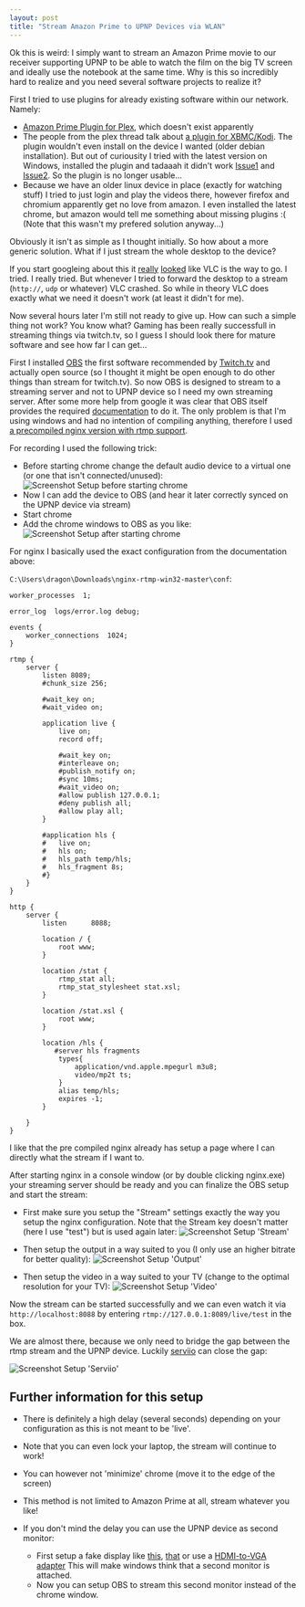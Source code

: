 ```yaml
---
layout: post
title: "Stream Amazon Prime to UPNP Devices via WLAN"
---
```


Ok this is weird: 
I simply want to stream an Amazon Prime movie to our receiver supporting UPNP to be able to watch the film on the big TV screen 
and ideally use the notebook at the same time.
Why is this so incredibly hard to realize and you need several software projects to realize it?

First I tried to use plugins for already existing software within our network. Namely:

 - [Amazon Prime Plugin for Plex](https://forums.plex.tv/discussion/136247/amazon-prime-plug-in), which doesn't exist apparently
 - The people from the plex thread talk about [a plugin for XBMC/Kodi](https://github.com/XLordKX/kodi).
   The plugin wouldn't even install on the device I wanted (older debian installation).
   But out of curiousity I tried with the latest version on Windows, installed the plugin
   and tadaaah it didn't work [Issue1](https://github.com/XLordKX/kodi/issues/33) and [Issue2](https://github.com/XLordKX/kodi/issues/35).
   So the plugin is no longer usable...
 - Because we have an older linux device in place (exactly for watching stuff) I tried to just login and play the videos there, however firefox and chromium 
   apparently get no love from amazon. I even installed the latest chrome, but amazon would tell me something about missing plugins :(
   (Note that this wasn't my prefered solution anyway...)
   
Obviously it isn't as simple as I thought initially. So how about a more generic solution.
What if I just stream the whole desktop to the device?

If you start googleing about this it [really](http://www.computerhilfen.de/hilfen-22-412113-0.html) 
[looked](https://software.grok.lsu.edu/article.aspx?articleid=14625) like VLC is the way to go.
I tried. I really tried. But whenever I tried to forward the desktop to a stream (`http://`, `udp` or whatever) VLC crashed.
So while in theory VLC does exactly what we need it doesn't work (at least it didn't for me).


Now several hours later I'm still not ready to give up. How can such a simple thing not work?
You know what? Gaming has been really successfull in streaming things via twitch.tv, 
so I guess I should look there for mature software and see how far I can get...


First I installed [OBS](https://obsproject.com/) the first software recommended by [Twitch.tv](http://help.twitch.tv/customer/portal/articles/792761-how-to-broadcast-pc-games)
and actually open source (so I thought it might be open enough to do other things than stream for twitch.tv).
So now OBS is designed to stream to a streaming server and not to UPNP device so I need my own streaming server.
After some more help from google it was clear that OBS itself provides the required [documentation](https://obsproject.com/forum/resources/how-to-set-up-your-own-private-rtmp-server-using-nginx.50/) to do it.
The only problem is that I'm using windows and had no intention of compiling anything, therefore I used [a precompiled nginx version with rtmp support](https://github.com/illuspas/nginx-rtmp-win32).

For recording I used the following trick:

 - Before starting chrome change the default audio device to a virtual one (or one that isn't connected/unused):
   ![Screenshot Setup before starting chrome](/public/images/blog/2015-12-22/pre-chrome.jpg "pre-chrome")
 - Now I can add the device to OBS (and hear it later correctly synced on the UPNP device via stream)
 - Start chrome
 - Add the chrome windows to OBS as you like:
   ![Screenshot Setup after starting chrome](/public/images/blog/2015-12-22/after-chrome.jpg "after-chrome")


For nginx I basically used the exact configuration from the documentation above:

`C:\Users\dragon\Downloads\nginx-rtmp-win32-master\conf`:

```text
worker_processes  1;

error_log  logs/error.log debug;

events {
    worker_connections  1024;
}

rtmp {
    server {
        listen 8089;
        #chunk_size 256;

        #wait_key on;
        #wait_video on;
		
        application live {
            live on;
            record off;

            #wait_key on;
            #interleave on;
            #publish_notify on;
            #sync 10ms;
            #wait_video on;
            #allow publish 127.0.0.1;
            #deny publish all;
            #allow play all;
        }
		
		#application hls {
		#	live on;
		#	hls on;  
		#	hls_path temp/hls;  
		#	hls_fragment 8s;  
		#}
    }
}

http {
    server {
        listen      8088;
		
        location / {
            root www;
        }
		
        location /stat {
            rtmp_stat all;
            rtmp_stat_stylesheet stat.xsl;
        }

        location /stat.xsl {
            root www;
        }
		
		location /hls {  
           #server hls fragments  
			types{  
				application/vnd.apple.mpegurl m3u8;  
				video/mp2t ts;  
			}  
			alias temp/hls;  
			expires -1;  
        }  

    }
}
```

I like that the pre compiled nginx already has setup a page where I can directly what the stream if I want to.

After starting nginx in a console window (or by double clicking nginx.exe) your streaming server should be ready and you can finalize the OBS setup and start the stream:

- First make sure you setup the "Stream" settings exactly the way you setup the nginx configuration.
  Note that the Stream key doesn't matter (here I use "test") but is used again later:
  ![Screenshot Setup 'Stream'](/public/images/blog/2015-12-22/setup-stream.jpg "setup-stream")

- Then setup the output in a way suited to you (I only use an higher bitrate for better quality):
  ![Screenshot Setup 'Output'](/public/images/blog/2015-12-22/setup-output.jpg "setup-output")

- Then setup the video in a way suited to your TV (change to the optimal resolution for your TV):
  ![Screenshot Setup 'Video'](/public/images/blog/2015-12-22/setup-video.jpg "setup-video")

Now the stream can be started successfully and we can even watch it via `http://localhost:8088` by entering `rtmp://127.0.0.1:8089/live/test` in the box.

We are almost there, because we only need to bridge the gap between the rtmp stream and the UPNP device. 
Luckily [serviio](http://serviio.org/download) can close the gap:

![Screenshot Setup 'Serviio'](/public/images/blog/2015-12-22/add-stream-to-serviio.jpg "add-stream-to-serviio")

## Further information for this setup

- There is definitely a high delay (several seconds) depending on your configuration as this is not meant to be 'live'.

- Note that you can even lock your laptop, the stream will continue to work!

- You can however not 'minimize' chrome (move it to the edge of the screen)

- This method is not limited to Amazon Prime at all, stream whatever you like!

- If you don't mind the delay you can use the UPNP device as second monitor:

  - First setup a fake display like [this](http://superuser.com/questions/62051/is-there-a-way-to-fake-a-dual-second-monitor),
    [that](http://superuser.com/questions/947291/can-a-fake-second-display-be-enabled-in-windows-10) or use a [HDMI-to-VGA adapter](http://www.amazon.de/s/ref=nb_sb_noss?__mk_de_DE=%C3%85M%C3%85%C5%BD%C3%95%C3%91&url=search-alias%3Daps&field-keywords=HDMI+to+VGA)
    This will make windows think that a second monitor is attached.
  - Now you can setup OBS to stream this second monitor instead of the chrome window.

  
